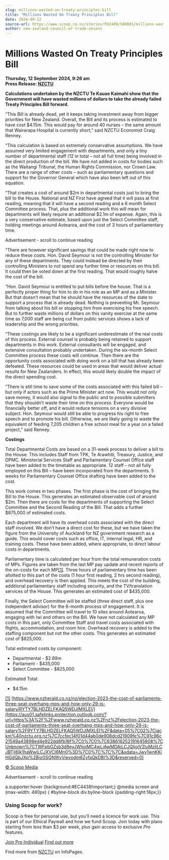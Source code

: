 ```yaml
---
slug: millions-wasted-on-treaty-principles-bill
title: "Millions Wasted On Treaty Principles Bill"
date: 2024-09-12
source-url: https://www.scoop.co.nz/stories/PO2409/S00001/millions-wasted-on-treaty-principles-bill.htm
author: new-zealand-council-of-trade-unions
---
```

Millions Wasted On Treaty Principles Bill
=========================================

**Thursday, 12 September 2024, 9:26 am**  
**Press Release: [NZCTU](https://info.scoop.co.nz/NZCTU)**

**Calculations undertaken by the NZCTU Te Kauae Kaimahi show that the Government will have wasted millions of dollars to take the already failed Treaty Principles Bill forward.**

“This Bill is already dead, yet it keeps taking investment away from bigger priorities for New Zealand. Overall, the Bill and its process is estimated to have cost $4.15m. This would pay for around 40 nurses – the same amount that Wairarapa Hospital is currently short,” said NZCTU Economist Craig Renney.

“This calculation is based on extremely conservative assumptions. We have assumed very limited engagement with departments, and only a tiny number of departmental staff (12 in total – not all full time) being involved in the direct production of the bill. We have not added in costs for bodies such as the Waitangi Tribunal, the Human Rights Commission, nor Crown Law. There are a range of other costs – such as parliamentary questions and support for the Governor General which have also been left out of this equation.

“That creates a cost of around $2m in departmental costs just to bring the bill to the House. National and NZ First have agreed that it will pass at first reading, meaning that it will have a second reading and a 6 month Select Committee process. That, plus the additional work this will mean for departments will likely require an additional $2.1m of expense. Again, this is a very conservative estimate, based upon just the Select Committee staff, holding meetings around Aotearoa, and the cost of 3 hours of parliamentary time.

Advertisement - scroll to continue reading





“There are however significant savings that could be made right now to reduce these costs. Hon. David Seymour is not the controlling Minister for any of these departments. They could instead be directed by their controlling Ministers to not spend any further time or resources on this bill. It could then be voted down at the first reading. That would roughly halve the cost of the bill.

“Hon. David Seymour is entitled to put bills before the house. That is a perfectly proper thing for him to do in his role as an MP and as a Minister. But that doesn’t mean that he should have the resources of the state to support a process that is already dead. Nothing is preventing Mr. Seymour from talking about his bill or stopping him from exercising his free speech. But to further waste millions of dollars on this vanity exercise at the same time as 7,000 staff are being cut from public services shows a lack of leadership and the wrong priorities.

“These costings are likely to be a significant underestimate of the real costs of this process. External counsel is probably being retained to support departments in this work. External consultants will be engaged, and extensive consultation probably undertaken. During the six-month Select Committee process these costs will continue. Then there are the opportunity costs associated with doing work on a bill that has already been defeated. These resources could be used in areas that would deliver actual results for New Zealanders. In effect, this would likely double the impact of the direct spending cost.

“There is still time to save some of the costs associated with this failed bill – but only if actors such as the Prime Minister act now. This would not only save money, it would also signal to the public and to possible submitters that they shouldn’t waste their time on this process. Everyone would be financially better off, and it would reduce tensions on a very divisive subject. Hon. Seymour would still be able to progress his right to free speech and to promote his bill. Otherwise, we are likely going to waste the equivalent of feeding 7,205 children a free school meal for a year on a failed project,” said Renney.

**Costings**

Total Departmental Costs are based on a 31-week process to deliver a bill to the House. This includes Staff from TPK, Te Arawhiti, Treasury, Justice, and DPMC. Ministerial Services Staff and Parliamentary Counsel Office staff have been added to the timetable as appropriate. 12 staff – not all fully employed on this Bill – have been incorporated from the departments. 5 weeks for Parliamentary Counsel Office drafting have been added to the cost.

This work comes in two phases. The first phase is the cost of bringing the Bill to the House. This generates an estimated observable cost of around $2m. Then there are costs for the departments of supporting the Select Committee and the Second Reading of the Bill. That adds a further $875,000 of estimated costs.

Each department will have its overhead costs associated with the direct staff involved. We don’t have a direct cost for these, but we have taken the figure from the University of Auckland for NZ government research as a guide. This would cover costs such as office, IT, internal legal, HR, and training costs. These have been added, where appropriate, to direct labour costs in departments.

Parliamentary time is calculated per hour from the total remuneration costs of MPs. Figures are taken from the last MP pay update and recent reports of the on-costs for each MP[\[1\]](https://mail.google.com/mail/u/0/#m_-5944725901795041232__ftn1). Three hours of parliamentary time has been allotted to this part of the costs (1 hour first reading, 2 hrs second reading), and overhead recovery is then applied. This meets the cost of the building, additional parliamentary staff including security, and the TV/translation services of the House. This generates an estimated cost of $435,000.

Finally, the Select Committee will be staffed (three direct staff, plus one independent advisor) for the 6-month process of engagement. It is assumed that the Committee will travel to 10 sites around Aotearoa, engaging with Iwi and others on the Bill. We have not calculated any MP costs in this part, only Committee Staff and travel costs associated with flights, accommodation, and room hire. Overhead recovery is added to the staffing component but not the other costs. This generates an estimated cost of $825,000.

Total estimated costs by component:

*   Departmental - $2.89m
*   Parliament - $435,000
*   Select Committee - $825,000

Estimated Total:

*   $4.15m

[\[1\]](https://mail.google.com/mail/u/0/#m_-5944725901795041232__ftnref1) [https://www.nzherald.co.nz/nz/election-2023-the-cost-of-parliaments-three-seat-overhang-mps-and-how-only-29-is-salary/RYTY7BLHDZELFKAQ5WDJIMXLEI/](https://aus01.safelinks.protection.outlook.com/?url=https%3A%2F%2Fwww.nzherald.co.nz%2Fnz%2Felection-2023-the-cost-of-parliaments-three-seat-overhang-mps-and-how-only-29-is-salary%2FRYTY7BLHDZELFKAQ5WDJIMXLEI%2F&data=05%7C02%7Cjackm%40nzctu.org.nz%7C7ccfec14f01d44ab0de908dcd21909fe%7C91c96c21549a43898ed4e922dd6fb18f%7C0%7C0%7C638616252191645808%7CUnknown%7CTWFpbGZsb3d8eyJWIjoiMC4wLjAwMDAiLCJQIjoiV2luMzIiLCJBTiI6Ik1haWwiLCJXVCI6Mn0%3D%7C0%7C%7C%7C&sdata=Jwv1wnKKiHGdQbJXp%2BjzGSGNWvVievodm6ZyfaQkDBI%3D&reserved=0)

[© Scoop Media](http://www.scoop.co.nz/about/terms.html)  

Advertisement - scroll to continue reading



a.supporter:hover {background:#EC4438!important;} @media screen and (max-width: 480px) { #byline-block div.byline-block {padding-right:16px;}}

### Using Scoop for work?

Scoop is free for personal use, but you’ll need a licence for work use. This is part of our Ethical Paywall and how we fund Scoop. Join today with plans starting from less than $3 per week, plus gain access to exclusive _Pro_ features.  
  
[Join Pro Individual](https://pro.scoop.co.nz/Individual/?from=ProIn24) [Find out more](https://pro.scoop.co.nz/using-scoop-for-work/?from=ProIn24)

Find more from [NZCTU](https://info.scoop.co.nz/NZCTU) on InfoPages.